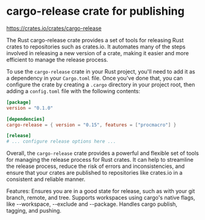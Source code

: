 # cargo-release crate for publishing

<https://crates.io/crates/cargo-release>

The Rust cargo-release crate provides a set of tools for releasing Rust crates to repositories such as crates.io. It automates many of the steps involved in releasing a new version of a crate, making it easier and more efficient to manage the release process.

To use the `cargo-release` crate in your Rust project, you'll need to add it as a dependency in your `Cargo.toml` file. Once you've done that, you can configure the crate by creating a `.cargo` directory in your project root, then adding a `config.toml` file with the following contents:

```toml
[package]
version = "0.1.0"

[dependencies]
cargo-release = { version = "0.15", features = ["procmacro"] }

[release]
# ... configure release options here ...
```

Overall, the `cargo-release` crate provides a powerful and flexible set of tools for managing the release process for Rust crates. It can help to streamline the release process, reduce the risk of errors and inconsistencies, and ensure that your crates are published to repositories like crates.io in a consistent and reliable manner.


Features: Ensures you are in a good state for release, such as with your git branch, remote, and tree. Supports workspaces using cargo's native flags, like --workspace, --exclude and --package.  Handles cargo publish, tagging, and pushing.
